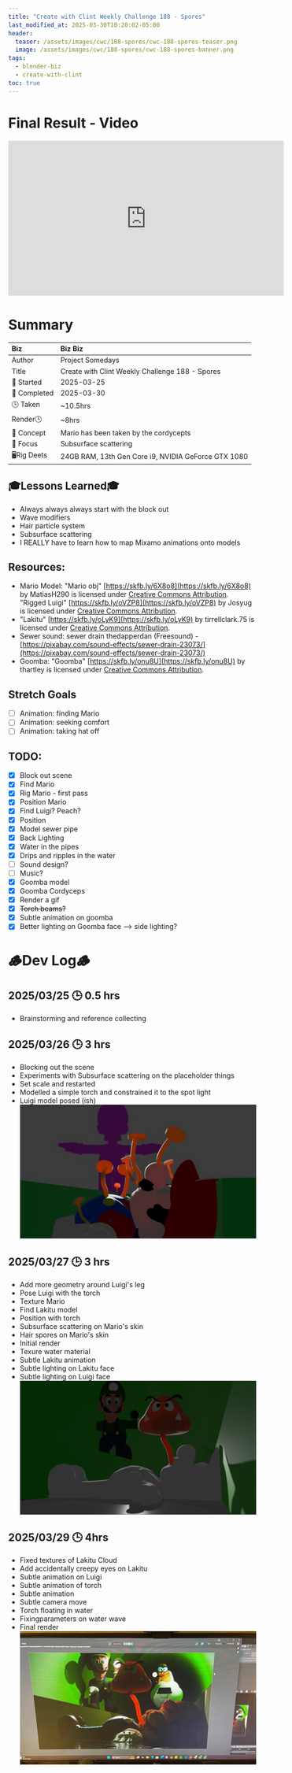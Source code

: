 ```yaml
---
title: "Create with Clint Weekly Challenge 188 - Spores"
last_modified_at: 2025-03-30T10:20:02-05:00
header:
  teaser: /assets/images/cwc/188-spores/cwc-188-spores-teaser.png
  image: /assets/images/cwc/188-spores/cwc-188-spores-banner.png
tags:
  - blender-biz
  - create-with-clint
toc: true
---
```


# Final Result - Video
<iframe width="560" height="315" src="https://www.youtube.com/embed/RhG7VmlsF6g?si=f8u0Tf8GUcCxLXd1" title="YouTube video player" frameborder="0" allow="accelerometer; autoplay; clipboard-write; encrypted-media; gyroscope; picture-in-picture; web-share" referrerpolicy="strict-origin-when-cross-origin" allowfullscreen></iframe>

# Summary

| Biz             | Biz Biz                               |
|:--------           | :---------                                |
| Author          | Project Somedays                      |
| Title           | Create with Clint Weekly Challenge 188 - Spores |
| 📅 Started      | 2025-03-25        |
| 📅 Completed    | 2025-03-30        |
| 🕒 Taken        | ~10.5hrs          |
| Render🕒        | ~8hrs          |
| 🤯 Concept      | Mario has been taken by the cordycepts       |
| 🔎 Focus        | Subsurface scattering        |
| 🖥️Rig Deets     | 24GB RAM, 13th Gen Core i9, NVIDIA GeForce GTX 1080 |

## 🎓Lessons Learned🎓
- Always always always start with the block out
- Wave modifiers
- Hair particle system
- Subsurface scattering
- I REALLY have to learn how to map Mixamo animations onto models

## Resources:
- Mario Model: "Mario obj" [https://skfb.ly/6X8o8](https://skfb.ly/6X8o8) by MatiasH290 is licensed under [Creative Commons Attribution](http://creativecommons.org/licenses/by/4.0/).
"Rigged Luigi" [https://skfb.ly/oVZP8](https://skfb.ly/oVZP8) by Josyug is licensed under [Creative Commons Attribution](http://creativecommons.org/licenses/by/4.0/).
- "Lakitu" [https://skfb.ly/oLyK9](https://skfb.ly/oLyK9) by tirrellclark.75 is licensed under [Creative Commons Attribution](http://creativecommons.org/licenses/by/4.0/).
- Sewer sound: sewer drain thedapperdan (Freesound) - [https://pixabay.com/sound-effects/sewer-drain-23073/](https://pixabay.com/sound-effects/sewer-drain-23073/)
- Goomba: "Goomba" [https://skfb.ly/onu8U](https://skfb.ly/onu8U) by thartley is licensed under [Creative Commons Attribution](http://creativecommons.org/licenses/by/4.0/).

## Stretch Goals
- [ ] Animation: finding Mario
- [ ] Animation: seeking comfort
- [ ] Animation: taking hat off

## TODO:
  
- [x] Block out scene
- [x] Find Mario
- [x] Rig Mario - first pass
- [x] Position Mario
- [x] Find Luigi? Peach?
- [x] Position
- [x] Model sewer pipe
- [x] Back Lighting
- [x] Water in the pipes
- [x] Drips and ripples in the water
- [ ] Sound design?
- [ ] Music?
- [x] Goomba model
- [x] Goomba Cordyceps
- [x] Render a gif
- [x] ~~Torch beams?~~
- [x] Subtle animation on goomba
- [x] Better lighting on Goomba face --> side lighting?

# 🪵Dev Log🪵
## 2025/03/25 🕒 0.5 hrs
  - Brainstorming and reference collecting
##  2025/03/26 🕒 3 hrs
  - Blocking out the scene
  - Experiments with Subsurface scattering on the placeholder things
  - Set scale and restarted
  - Modelled a simple torch and constrained it to the spot light
  - Luigi model posed (ish)
  ![Test Lighting 1](/assets/images/cwc/188-spores/2025-03-26-SporesUpdate.jpg "Definitely worth doing a really basic blockout before getting bogged down")
## 2025/03/27 🕒 3 hrs
  - Add more geometry around Luigi's leg
  - Pose Luigi with the torch
  - Texture Mario
  - Find Lakitu model
  - Position with torch
  - Subsurface scattering on Mario's skin
  - Hair spores on Mario's skin
  - Initial render
  - Texure water material
  - Subtle Lakitu animation
  - Subtle lighting on Lakitu face
  - Subtle lighting on Luigi face
![Test Lighting 1](/assets/images/cwc/188-spores/2025-03-27-SporesUpdate.jpg "Aha! The Goomba! Of course!")
## 2025/03/29 🕒 4hrs
  - Fixed textures of Lakitu Cloud
  - Add accidentally creepy eyes on Lakitu
  - Subtle animation on Luigi
  - Subtle animation of torch
  - Subtle animation 
  - Subtle camera move
  - Torch floating in water
  - Fixingparameters on water wave
  - Final render
![Test Lighting 1](/assets/images/cwc/188-spores/2025-03-28-SporesUpdate.jpg "Little final subtleties to go")

<!-- ## 2025-03-29 Threejs exploded view
  - Item 1  
  ![Basic scene as a test](/assets/images/2025-03-30-WCCC-Basic-Scene.png "If I've learned anything, it's start REALLY simple and build on solid ground") -->

